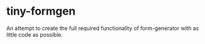 tiny-formgen
============

An attempt to create the full required functionality of form-generator with as little code as possible.
